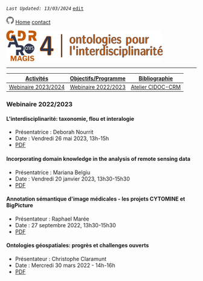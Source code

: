 
_`Last Updated: 13/03/2024`_ [`edit`](https://github.com/MAGISAR4/ontologies_4_interdisciplinarity/blob/main/pages/activites_2.md)

[![GitHub Logo](assets/user/github.png)](https://github.com/MAGISAR4/ontologies_4_interdisciplinarity)
[Home](.)
[contact](?page=contact)

![entête](img/2021-02_Icoentete-GDR_MAGIS_AR4.png)

---
| [Activités](?page=activites) | [Objectifs/Programme](?page=objectifs-et-programme) | [Bibliographie](?page=bibliographie) |
|---|---|---|
| [Webinaire 2023/2024](?page=activites_1) | [Webinaire 2022/2023](?page=activites_2)| [Atelier CIDOC-CRM](?page=activites_3)|

### Webinaire 2022/2023

#### L'interdisciplinarité: taxonomie, flou et interalogie

- Présentatrice : Deborah Nourrit
- Date : Vendredi 26 mai 2023, 13h-15h
- [PDF](https://github.com/MAGISAR4/ontologies_4_interdisciplinarity/blob/main/webinaires/taxonomie-flou-dispositions-interalogie.pdf)  

#### Incorporating domain knowledge in the analysis of remote sensing data

- Présentatrice : Mariana Belgiu
- Date : Vendredi 20 janvier 2023, 13h30-15h30
- [PDF](https://github.com/MAGISAR4/ontologies_4_interdisciplinarity/blob/main/webinaires/GeoSpatialOntologiesCC.pdf)

#### Annotation sémantique d'image médicales - les projets CYTOMINE et BigPicture

- Présentateur : Raphael Marée
- Date : 27 septembre 2022, 13h30-15h30
- [PDF](https://github.com/MAGISAR4/project/blob/main/webinaires/Cytomine_GIS_Sept2022.pdf)

#### Ontologies géospatiales: progrès et challenges ouverts 

- Présentateur : Christophe Claramunt
- Date : Mercredi 30 mars 2022 - 14h-16h
- [PDF](https://github.com/MAGISAR4/project/blob/main/webinaires/GeoSpatialOntologiesCC.pdf)

